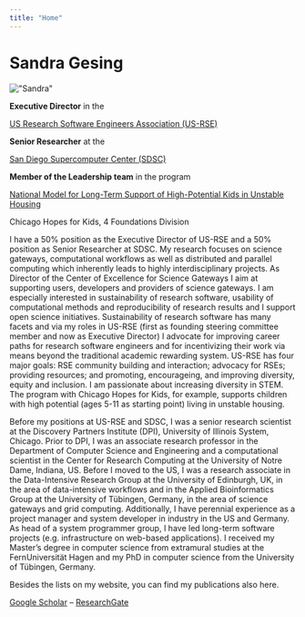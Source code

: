 ```yaml
---
title: "Home"
---
```


# Sandra Gesing

!["Sandra"](/images/sandra.png)

**Executive Director** in the 

[US Research Software Engineers Association (US-RSE)](https://us-rse.org/)

**Senior Researcher** at the 

[San Diego Supercomputer Center (SDSC)](https://www.sdsc.edu/)

**Member of the Leadership team** in the program

[National Model for Long-Term Support of High-Potential Kids in Unstable Housing](https://www.chicagohopesforkids.org/)


Chicago Hopes for Kids, 4 Foundations Division

I have a 50% position as the Executive Director of US-RSE and a 50% position as Senior Researcher at SDSC. My research focuses on science gateways, computational workflows as well as distributed and parallel computing which inherently leads to highly interdisciplinary projects. As Director of the Center of Excellence for Science Gateways I aim at supporting users, developers and providers of science gateways. I am especially interested in sustainability of research software, usability of computational methods and reproducibility of research results and I support open science initiatives. Sustainability of research software has many facets and via my roles in US-RSE (first as founding steering committee member and now as Executive Director) I advocate for improving career paths for research software engineers and for incentivizing their work via means beyond the traditional academic rewarding system. US-RSE has four major goals: RSE community building and interaction; advocacy for RSEs; providing resources; and promoting, encourageing, and improving diversity, equity and inclusion. I am passionate about increasing diversity in STEM. The program with Chicago Hopes for Kids, for example, supports children with high potential (ages 5-11 as starting point) living in unstable housing.

Before my positions at US-RSE and SDSC, I was a senior research scientist at the Discovery Partners Institute (DPI), University of Illinois System, Chicago. Prior to DPI, I was an associate research professor in the Department of Computer Science and Engineering and a computational scientist in the Center for Research Computing at the University of Notre Dame, Indiana, US. Before I moved to the US, I was a research associate in the Data-Intensive Research Group at the University of Edinburgh, UK, in the area of data-intensive workflows and in the Applied Bioinformatics Group at the University of Tübingen, Germany, in the area of science gateways and grid computing. Additionally, I have perennial experience as a project manager and system developer in industry in the US and Germany. As head of a system programmer group, I have led long-term software projects (e.g. infrastructure on web-based applications). I received my Master’s degree in computer science from extramural studies at the FernUniversität Hagen and my PhD in computer science from the University of Tübingen, Germany.

Besides the lists on my website, you can find my publications also here.

[Google Scholar](https://scholar.google.com/citations?user=0U8U6t0AAAAJ&hl=en) – [ResearchGate](https://www.researchgate.net/profile/Sandra_Gesing)